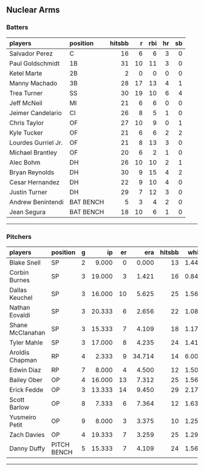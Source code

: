 ## Nuclear Arms

### Batters

 
|players             |position  | hitsbb|  r| rbi| hr| sb| 
|:-------------------|:---------|------:|--:|---:|--:|--:| 
|Salvador Perez      |C         |     16|  6|   6|  3|  0| 
|Paul Goldschmidt    |1B        |     31| 10|  11|  3|  0| 
|Ketel Marte         |2B        |      2|  0|   0|  0|  0| 
|Manny Machado       |3B        |     28| 17|  13|  4|  1| 
|Trea Turner         |SS        |     30| 19|  10|  6|  4| 
|Jeff McNeil         |MI        |     21|  6|   6|  0|  0| 
|Jeimer Candelario   |CI        |     26|  8|   5|  1|  0| 
|Chris Taylor        |OF        |     27| 10|   9|  0|  1| 
|Kyle Tucker         |OF        |     21|  6|   6|  2|  2| 
|Lourdes Gurriel Jr. |OF        |     21|  8|  13|  3|  0| 
|Michael Brantley    |OF        |     20|  6|   2|  1|  0| 
|Alec Bohm           |DH        |     26| 10|  10|  2|  1| 
|Bryan Reynolds      |DH        |     30|  9|  15|  4|  2| 
|Cesar Hernandez     |DH        |     22|  9|  10|  4|  0| 
|Justin Turner       |DH        |     29|  7|  12|  3|  0| 
|Andrew Benintendi   |BAT BENCH |      5|  3|   4|  2|  0| 
|Jean Segura         |BAT BENCH |     18| 10|   6|  1|  0| 


* * *

### Pitchers

 
|players          |position    |  g|     ip| er|    era| hitsbb|  whip| so|  w| sv| 
|:----------------|:-----------|--:|------:|--:|------:|------:|-----:|--:|--:|--:| 
|Blake Snell      |SP          |  2|  9.000|  0|  0.000|     13| 1.444|  8|  1|  0| 
|Corbin Burnes    |SP          |  3| 19.000|  3|  1.421|     16| 0.842| 20|  1|  0| 
|Dallas Keuchel   |SP          |  3| 16.000| 10|  5.625|     25| 1.562|  9|  1|  0| 
|Nathan Eovaldi   |SP          |  3| 20.333|  6|  2.656|     22| 1.082| 21|  2|  0| 
|Shane McClanahan |SP          |  3| 15.333|  7|  4.109|     18| 1.174| 17|  1|  0| 
|Tyler Mahle      |SP          |  3| 17.000|  8|  4.235|     24| 1.412| 20|  0|  0| 
|Aroldis Chapman  |RP          |  4|  2.333|  9| 34.714|     14| 6.000|  5|  1|  0| 
|Edwin Diaz       |RP          |  7|  8.000|  4|  4.500|     12| 1.500| 12|  2|  4| 
|Bailey Ober      |OP          |  4| 16.000| 13|  7.312|     25| 1.562| 16|  1|  0| 
|Erick Fedde      |OP          |  3| 13.333| 14|  9.450|     29| 2.175| 10|  0|  0| 
|Scott Barlow     |OP          |  8|  7.333|  6|  7.364|     12| 1.636| 10|  0|  2| 
|Yusmeiro Petit   |OP          |  9|  8.000|  3|  3.375|     10| 1.250|  2|  0|  0| 
|Zach Davies      |OP          |  4| 19.333|  7|  3.259|     25| 1.293| 14|  1|  0| 
|Danny Duffy      |PITCH BENCH |  5| 15.333|  7|  4.109|     24| 1.565| 14|  0|  0| 


* * *


